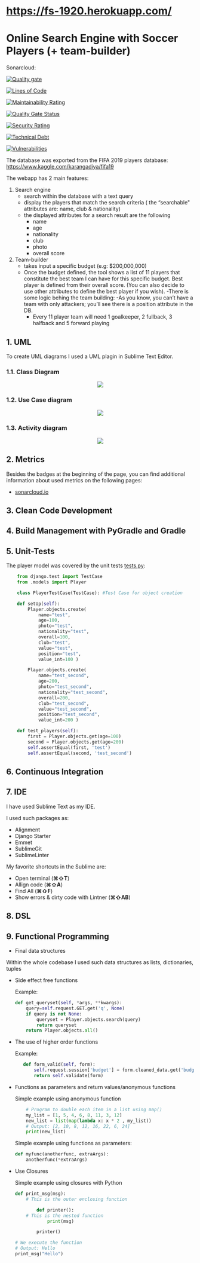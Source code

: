 # https://fs-1920.herokuapp.com/

# Online Search Engine with Soccer Players (+ team-builder)


Sonarcloud:

[![Quality gate](https://sonarcloud.io/api/project_badges/quality_gate?project=romankondratiev_fs_1920)](https://sonarcloud.io/dashboard?id=romankondratiev_fs_1920)

[![Lines of Code](https://sonarcloud.io/api/project_badges/measure?project=romankondratiev_fs_1920&metric=ncloc)](https://sonarcloud.io/dashboard?id=romankondratiev_fs_1920)

[![Maintainability Rating](https://sonarcloud.io/api/project_badges/measure?project=romankondratiev_fs_1920&metric=sqale_rating)](https://sonarcloud.io/dashboard?id=romankondratiev_fs_1920)

[![Quality Gate Status](https://sonarcloud.io/api/project_badges/measure?project=romankondratiev_fs_1920&metric=alert_status)](https://sonarcloud.io/dashboard?id=romankondratiev_fs_1920)

[![Security Rating](https://sonarcloud.io/api/project_badges/measure?project=romankondratiev_fs_1920&metric=security_rating)](https://sonarcloud.io/dashboard?id=romankondratiev_fs_1920)

[![Technical Debt](https://sonarcloud.io/api/project_badges/measure?project=romankondratiev_fs_1920&metric=sqale_index)](https://sonarcloud.io/dashboard?id=romankondratiev_fs_1920)

[![Vulnerabilities](https://sonarcloud.io/api/project_badges/measure?project=romankondratiev_fs_1920&metric=vulnerabilities)](https://sonarcloud.io/dashboard?id=romankondratiev_fs_1920)


The database was exported from the FIFA 2019 players database:
https://www.kaggle.com/karangadiya/fifa19


The webapp has 2 main features: 
1. Search engine 
	- search within the database with a text query
	- display the players that match the search criteria ( the “searchable" attributes are: name, club & nationality)
	- the displayed attributes for a search result are the following
		- name
		- age
		- nationality
		- club
		- photo
		- overall score
2. Team-builder
	- takes input a specific budget (e.g: $200,000,000)
	- Once the budget defined, the tool shows  a list of 11 players that constitute the best team I can have for this specific budget. Best player is defined from their overall score. (You can also decide to use other attributes to define the best player if you wish).
	-There is some logic behing the team building: 
		-As you know, you can’t have a team with only attackers; you’ll see there is a position attribute in the DB.
		- Every 11 player team will need 1 goalkeeper, 2 fullback, 3 halfback and 5 forward playing


## 1. UML
To create UML diagrams I used a UML plagin in Sublime Text Editor.
### 1.1. Class Diagram
<p align="center">
  <img src="/uml-class-diagram-2.png">
</p>

### 1.2. Use Case diagram
<p align="center">
  <img src="/uml-class-diagram-2.png">
</p>

### 1.3. Activity diagram
<p align="center">
  <img src="/uml-class-diagram-2.png">
</p>


## 2. Metrics

Besides the badges at the beginning of the page,
you can find additional information about used metrics
on the following pages:
* [sonarcloud.io](https://sonarcloud.io/dashboard?id=romankondratiev_fs_1920) 


## 3. Clean Code Development

## 4. Build Management with PyGradle and Gradle

## 5. Unit-Tests

The player model was covered by the unit tests
[tests.py](players/tests.py):

```python
	from django.test import TestCase
	from .models import Player

	class PlayerTestCase(TestCase): #Test Case for object creation

    def setUp(self):
		Player.objects.create(
			name="test", 
			age=100,
			photo="test", 
			nationality="test", 
			overall=100, 
			club="test", 
			value="test", 
			position="test", 
			value_int=100 )

        Player.objects.create(
			name="test_second",
			age=200,
			photo="test_second",
			nationality="test_second", 
			overall=200,
			club="test_second", 
			value="test_second",
			position="test_second", 
			value_int=200 )

    def test_players(self):
        first = Player.objects.get(age=100)
        second = Player.objects.get(age=200)
        self.assertEqual(first, 'test')
        self.assertEqual(second, 'test_second')
  ```





## 6. Continuous Integration

## 7. IDE 

I have used Sublime Text as my IDE.

I used such packages as:
* Alignment 
* Django Starter 
* Emmet 
* SublimeGit
* SublimeLinter

My favorite shortcuts in the Sublime are:
* Open terminal (**⌘⇧T**) 
* Allign code (**⌘⇧A**) 
* Find All (**⌘⇧F**)
* Show errors & dirty code with Lintner (**⌘⇧AB**)


## 8. DSL

## 9. Functional Programming

* Final data structures

Within the whole codebase I used such data structures as lists, dictionaries, tuples

* Side effect free functions

    Example:
    ```python
	def get_queryset(self, *args, **kwargs):
		query=self.request.GET.get('q', None)
		if query is not None:
			queryset = Player.objects.search(query)
			return queryset
		return Player.objects.all()
    ```

 * The use of higher order functions

	Example:
     ```python
    	def form_valid(self, form):
			self.request.session['budget'] = form.cleaned_data.get('budget') #saving user input in current session
			return self.validate(form)
     ```

* Functions as parameters and return values/anonymous functions

    Simple example using anonymous function
    ```python
		# Program to double each item in a list using map()
		my_list = [1, 5, 4, 6, 8, 11, 3, 12]
		new_list = list(map(lambda x: x * 2 , my_list))
		# Output: [2, 10, 8, 12, 16, 22, 6, 24]
		print(new_list)
    ```

    Simple example using functions as parameters:
    ```python
	def myfunc(anotherfunc, extraArgs):
	    anotherfunc(*extraArgs)
    ```


* Use Closures
    
    Simple example using closures with Python
    ```python
	def print_msg(msg):
		# This is the outer enclosing function

		    def printer():
		# This is the nested function
		        print(msg)

		    printer()

	# We execute the function
	# Output: Hello
	print_msg("Hello")

    ```




